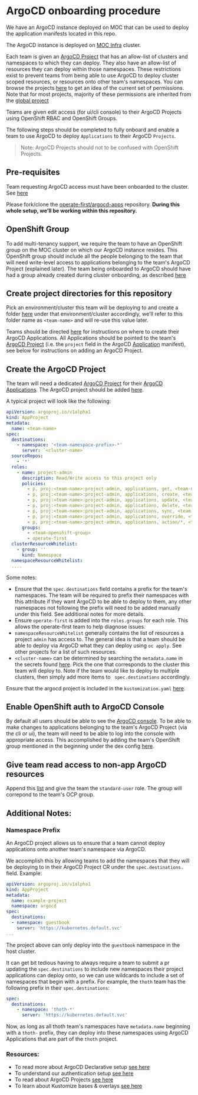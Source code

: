 # ArgoCD onboarding procedure

We have an ArgoCD instance deployed on MOC that can be used to deploy the application manifests located in this repo.

The ArgoCD instance is deployed on [MOC Infra](https://github.com/operate-first/continuous-deployment/tree/master/manifests/overlays/moc-infra) cluster.

Each team is given an [ArgoCD Project](https://argoproj.github.io/argo-cd/user-guide/projects/) that has an allow-list of clusters and namespaces to which they can deploy. They also have an allow-list of resources they can deploy within those namespaces. These restrictions exist to prevent teams from being able to use ArgoCD to deploy cluster scoped resources, or resources onto other team's namespaces. You can browse the projects [here](https://github.com/operate-first/continuous-deployment/tree/master/manifests/overlays/moc-infra/projects) to get an idea of the current set of permissions. Note that for most projects, majority of these permissions are inherited from the [global project](https://github.com/operate-first/continuous-deployment/blob/master/manifests/overlays/moc-infra/projects/global_project.yaml)

Teams are given edit access (for ui/cli console) to their ArgoCD Projects using OpenShift RBAC and OpenShift Groups.

The following steps should be completed to fully onboard and enable a team to use ArgoCD to deploy `Applications` to their ArgoCD `Projects`.

> Note: ArgoCD Projects should not to be confused with OpenShift Projects.

## Pre-requisites
Team requesting ArgoCD access must have been onboarded to the cluster. See [here](https://github.com/operate-first/support/blob/main/docs/onboarding_to_cluster.md)

Please fork/clone the [operate-first/argocd-apps](https://github.com/operate-first/argocd-apps) repository. **During this whole setup, we'll be working within this repository.**

## OpenShift Group

To add multi-tenancy support, we require the team to have an OpenShift group on the MOC cluster on which our ArgoCD instance resides. This OpenShift group should include all the people belonging to the team that will need write-level access to applications belonging to the team's ArgoCD Project (explained later). The team being onboarded to ArgoCD should have had a group already created during cluster onboarding, as described [here](https://github.com/operate-first/support/blob/main/docs/onboarding_to_cluster.md)

## Create project directories for this repository
Pick an environment/cluster this team will be deploying to and create a folder [here](https://github.com/operate-first/argocd-apps/tree/main/envs) under that environment/cluster accordingly, we'll refer to this folder name as `<team-name>` and will re-use this value later.

Teams should be directed [here](add_application.md) for instructions on where to create their ArgoCD Applications. All Applications should be pointed to the team's [ArgoCD Project](https://github.com/operate-first/continuous-deployment/tree/master/manifests/overlays/moc-infra/projects) (i.e. the `project` field in the ArgoCD [Application](https://argoproj.github.io/argo-cd/operator-manual/declarative-setup/#applications) manifest), see below for instructions on adding an ArgoCD Project.

## Create the ArgoCD Project
The team will need a dedicated [ArgoCD Project](https://argoproj.github.io/argo-cd/user-guide/projects/) for their [ArgoCD Applications](https://argoproj.github.io/argo-cd/operator-manual/declarative-setup/#applications). The ArgoCD project should be added [here](https://github.com/operate-first/continuous-deployment/tree/master/manifests/overlays/moc-infra/projects).

A typical project will look like the following:

```yaml
apiVersion: argoproj.io/v1alpha1
kind: AppProject
metadata:
  name: <team-name>
spec:
  destinations:
    - namespace: '<team-namespace-prefix>-*'
      server: `<cluster-name>`
  sourceRepos:
    - '*'
  roles:
    - name: project-admin
      description: Read/Write access to this project only
      policies:
        - p, proj:<team-name>:project-admin, applications, get, <team-name>/*, allow
        - p, proj:<team-name>:project-admin, applications, create, <team-name>/*, allow
        - p, proj:<team-name>:project-admin, applications, update, <team-name>/*, allow
        - p, proj:<team-name>:project-admin, applications, delete, <team-name>/*, allow
        - p, proj:<team-name>:project-admin, applications, sync, <team-name>/*, allow
        - p, proj:<team-name>:project-admin, applications, override, <team-name>/*, allow
        - p, proj:<team-name>:project-admin, applications, action/*, <team-name>/*, allow
      groups:
        - <team-openshift-group>
        - operate-first
  clusterResourceWhitelist:
    - group: ''
      kind: Namespace
  namespaceResourceWhitelist:
  ....
```

Some notes:

* Ensure that the `spec.destinations` field contains a prefix for the team's namespaces. The team will be required to prefix their namespaces with this attribute if they want ArgoCD to be able to deploy to them, any other namespaces not following the prefix will need to be added manually under this field. See additional notes for more details.
* Ensure `operate-first` is added into the `roles.groups` for each role. This allows the operate-first team to help diagnose issues.
* `namespaceResourceWhitelist` generally contains the list of resources a project `admin` has access to. The general idea is that a team should be able to deploy via ArgoCD what they can deploy using `oc apply`. See other projects for a list of such resources.
* `<cluster-name>` can be determined by searching the `metadata.name` in the secrets found [here](https://github.com/operate-first/continuous-deployment/tree/master/manifests/overlays/moc-infra/secrets/clusters). Pick the one that corresponds to the cluster this team will deploy to. Note if the team would like to deploy to multiple clusters, then simply add more items to ` spec.destinations` accordingly.

Ensure that the argocd project is included in the `kustomization.yaml` [here](https://github.com/operate-first/continuous-deployment/blob/master/manifests/overlays/moc-infra/projects/kustomization.yaml).

## Enable OpenShift auth to ArgoCD Console
By default all users should be able to see the [ArgoCD console](https://argocd-server-argocd.apps.moc-infra.massopen.cloud). To be able to make changes to applications belonging to the team's ArgoCD Project (via the cli or ui), the team will need to be able to log into the console with appropriate access. This accomplished by adding the team's OpenShift group mentioned in the beginning under the dex config [here](https://github.com/operate-first/continuous-deployment/blob/master/manifests/overlays/moc-infra/configs/argo_cm/dex.config#L11).

## Give team read access to non-app ArgoCD resources

Append this [list](https://github.com/operate-first/continuous-deployment/blob/master/manifests/overlays/moc-infra/configs/argo_rbac_cm/policy.csv#L15) and give the team the `standard-user` role. The group will correpond to the team's OCP group.

## Additional Notes:

### Namespace Prefix
An ArgoCD project allows us to ensure that a team cannot deploy applications onto another team's namespace via ArgoCD.

We accomplish this by allowing teams to add the namespaces that they will be deploying to in their ArgoCD Project CR under the `spec.destinations.` field. Example:

```yaml
apiVersion: argoproj.io/v1alpha1
kind: AppProject
metadata:
  name: example-project
  namespace: argocd
spec:
  destinations:
  - namespace: guestbook
    server: 'https://kubernetes.default.svc'
...
```

The project above can only deploy into the `guestbook` namespace in the host cluster.

It can get bit tedious having to always require a team to submit a pr updating the `spec.destinations` to include new namespaces their project applications can deploy onto, so we can use wildcards to include a set of namespaces that begin with a prefix. For example, the `thoth` team has the following prefix in their `spec.destinations`:

```yaml
spec:
  destinations:
    - namespace: 'thoth-*'
      server: 'https://kubernetes.default.svc'
```

Now, as long as all thoth team's namespaces have `metadata.name` beginning with a `thoth-` prefix, they can deploy into these namespaces using ArgoCD Applications that are part of the `thoth` project.

### Resources:

- To read more about ArgoCD Declarative setup [see here](https://argoproj.github.io/argo-cd/operator-manual/declarative-setup/)
- To understand our authentication setup [see here](https://argoproj.github.io/argo-cd/operator-manual/user-management/#dex)
- To read about ArgoCD Projects [see here](https://argoproj.github.io/argo-cd/user-guide/projects/)
- To learn about Kustomize bases & overlays [see here](https://kubernetes.io/docs/tasks/manage-kubernetes-objects/kustomization/#bases-and-overlays)
